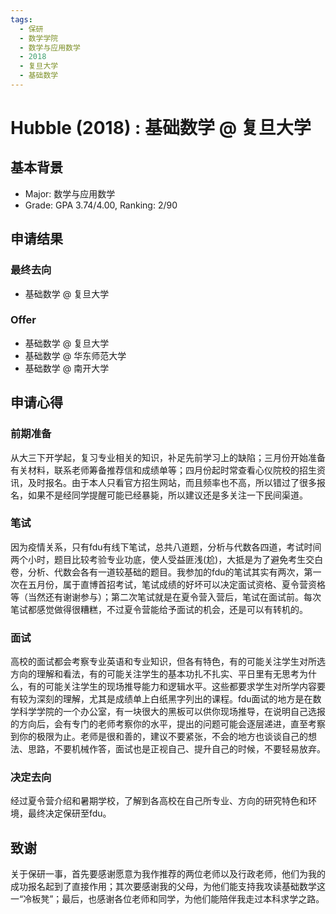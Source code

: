 ```yaml
---
tags:
  - 保研
  - 数学学院
  - 数学与应用数学
  - 2018
  - 复旦大学
  - 基础数学
---
```


# Hubble (2018) : 基础数学 @ 复旦大学

## 基本背景

- Major: 数学与应用数学
- Grade:  GPA 3.74/4.00, Ranking: 2/90

## 申请结果

### 最终去向

-  基础数学 @ 复旦大学

### Offer

- 基础数学 @ 复旦大学
- 基础数学 @ 华东师范大学
- 基础数学 @ 南开大学




## 申请心得

### **前期准备**

从大三下开学起，复习专业相关的知识，补足先前学习上的缺陷；三月份开始准备有关材料，联系老师筹备推荐信和成绩单等；四月份起时常查看心仪院校的招生资讯，及时报名。由于本人只看官方招生网站，而且频率也不高，所以错过了很多报名，如果不是经同学提醒可能已经暴毙，所以建议还是多关注一下民间渠道。

### **笔试**

因为疫情关系，只有fdu有线下笔试，总共八道题，分析与代数各四道，考试时间两个小时，题目比较考验专业功底，使人受益匪浅(尬)，大抵是为了避免考生交白卷，分析、代数会各有一道较基础的题目。我参加的fdu的笔试其实有两次，第一次在五月份，属于直博首招考试，笔试成绩的好坏可以决定面试资格、夏令营资格等（当然还有谢谢参与）；第二次笔试就是在夏令营入营后，笔试在面试前。每次笔试都感觉做得很糟糕，不过夏令营能给予面试的机会，还是可以有转机的。

### **面试**

高校的面试都会考察专业英语和专业知识，但各有特色，有的可能关注学生对所选方向的理解和看法，有的可能关注学生的基本功扎不扎实、平日里有无思考为什么，有的可能关注学生的现场推导能力和逻辑水平。这些都要求学生对所学内容要有较为深刻的理解，尤其是成绩单上白纸黑字列出的课程。fdu面试的地方是在数学科学学院的一个办公室，有一块很大的黑板可以供你现场推导，在说明自己选报的方向后，会有专门的老师考察你的水平，提出的问题可能会逐层递进，直至考察到你的极限为止。老师是很和善的，建议不要紧张，不会的地方也谈谈自己的想法、思路，不要机械作答，面试也是正视自己、提升自己的时候，不要轻易放弃。

### **决定去向**

经过夏令营介绍和暑期学校，了解到各高校在自己所专业、方向的研究特色和环境，最终决定保研至fdu。

## 致谢

关于保研一事，首先要感谢愿意为我作推荐的两位老师以及行政老师，他们为我的成功报名起到了直接作用；其次要感谢我的父母，为他们能支持我攻读基础数学这一“冷板凳”；最后，也感谢各位老师和同学，为他们能陪伴我走过本科求学之路。

